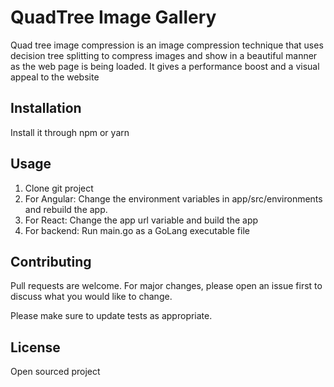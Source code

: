 # QuadTree Image Gallery

Quad tree image compression is an image compression technique that uses decision tree splitting to compress images and show in a beautiful manner as the web page is being loaded. It gives a performance boost and a visual appeal to the website

## Installation

Install it through npm or yarn

## Usage

1. Clone git project
2. For Angular: Change the environment variables in app/src/environments and rebuild the app.
3. For React: Change the app url variable and build the app
4. For backend: Run main.go as a GoLang executable file

## Contributing
Pull requests are welcome. For major changes, please open an issue first to discuss what you would like to change.

Please make sure to update tests as appropriate.

## License
Open sourced project
